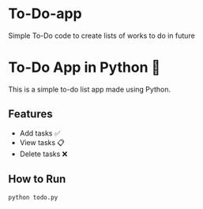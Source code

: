 # To-Do-app
Simple To-Do code to create lists of works to do in future

# To-Do App in Python 📝

This is a simple to-do list app made using Python.

## Features
- Add tasks ✅
- View tasks 📋
- Delete tasks ❌

## How to Run
```bash
python todo.py

